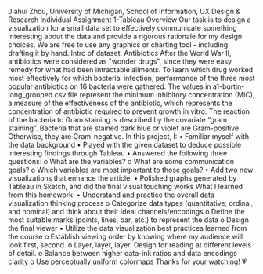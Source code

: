 Jiahui Zhou, University of Michigan, School of Information, UX Design & Research
Individual Assignment 1-Tableau Overview
Our task is to design a visualization for a small data set to effectively communicate something interesting about the data and provide a rigorous rationale for my design choices. We are free to use any graphics or charting tool - including drafting it by hand.
Intro of dataset: Antibiotics
After the World War II, antibiotics were considered as "wonder drugs", since they were easy remedy for what had been intractable ailments. To learn which drug worked most effectively for which bacterial infection, performance of the three most popular antibiotics on 16 bacteria were gathered. The values in a1-burtin-long_grouped.csv file represent the minimum inhibitory concentration (MIC), a measure of the effectiveness of the antibiotic, which represents the concentration of antibiotic required to prevent growth in vitro. The reaction of the bacteria to Gram staining is described by the covariate “gram staining”. Bacteria that are stained dark blue or violet are Gram-positive. Otherwise, they are Gram-negative.
In this project, I:
•	Familiar myself with the data background
•	Played with the given dataset to deduce possible interesting findings through Tableau
•	Answered the following three questions:
o	What are the variables?
o	What are some communication goals?
o	Which variables are most important to those goals?
•	Add two new visualizations that enhance the article.
•	Polished graphs generated by Tableau in Sketch, and did the final visual touching works
What I learned from this homework:
•	Understand and practice the overall data visualization thinking process
o	Categorize data types (quantitative, ordinal, and nominal) and think about their ideal channels/encodings
o	Define the most suitable marks (points, lines, bar, etc.) to represent the data
o	Design the final viewer
•	Utilize the data visualization best practices learned from the course
o	Establish viewing order by knowing where my audience will look first, second.
o	Layer, layer, layer. Design for reading at different levels of detail.
o	Balance between higher data-ink ratios and data encodings clarity
o	Use perceptually uniform colormaps
Thanks for your watching! 💗
